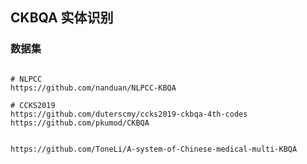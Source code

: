 ## CKBQA 实体识别


### 数据集
```text

# NLPCC
https://github.com/nanduan/NLPCC-KBQA

# CCKS2019
https://github.com/duterscmy/ccks2019-ckbqa-4th-codes
https://github.com/pkumod/CKBQA


https://github.com/ToneLi/A-system-of-Chinese-medical-multi-KBQA




```



